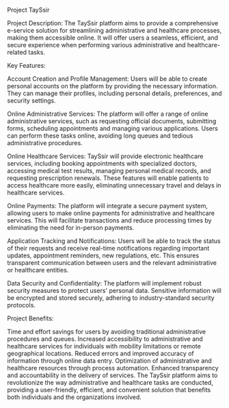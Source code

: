 Project TaySsir

Project Description:
The TaySsir platform aims to provide a comprehensive e-service solution for streamlining administrative and healthcare processes, making them accessible online. It will offer users a seamless, efficient, and secure experience when performing various administrative and healthcare-related tasks.

Key Features:

Account Creation and Profile Management:
Users will be able to create personal accounts on the platform by providing the necessary information. They can manage their profiles, including personal details, preferences, and security settings.

Online Administrative Services:
The platform will offer a range of online administrative services, such as requesting official documents, submitting forms, scheduling appointments  and managing various applications. Users can perform these tasks online, avoiding long queues and tedious administrative procedures.

Online Healthcare Services:
TaySsir will provide electronic healthcare services, including booking appointments with specialized doctors, accessing medical test results, managing personal medical records, and requesting prescription renewals. These features will enable patients to access healthcare more easily, eliminating unnecessary travel and delays in healthcare services.

Online Payments:
The platform will integrate a secure payment system, allowing users to make online payments for administrative and healthcare services. This will facilitate transactions and reduce processing times by eliminating the need for in-person payments.

Application Tracking and Notifications:
Users will be able to track the status of their requests and receive real-time notifications regarding important updates, appointment reminders, new regulations, etc. This ensures transparent communication between users and the relevant administrative or healthcare entities.

Data Security and Confidentiality:
The platform will implement robust security measures to protect users' personal data. Sensitive information will be encrypted and stored securely, adhering to industry-standard security protocols.

Project Benefits:

Time and effort savings for users by avoiding traditional administrative procedures and queues.
Increased accessibility to administrative and healthcare services for individuals with mobility limitations or remote geographical locations.
Reduced errors and improved accuracy of information through online data entry.
Optimization of administrative and healthcare resources through process automation.
Enhanced transparency and accountability in the delivery of services.
The TaySsir platform aims to revolutionize the way administrative and healthcare tasks are conducted, providing a user-friendly, efficient, and convenient solution that benefits both individuals and the organizations involved.
